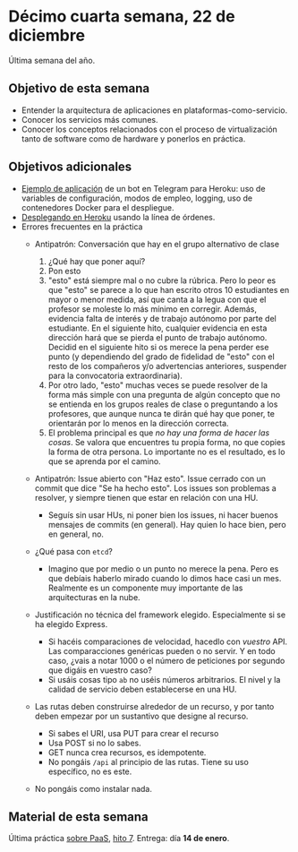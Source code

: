 # Décimo cuarta semana, 22 de diciembre

Última semana del año.

## Objetivo de esta semana

- Entender la arquitectura de aplicaciones en
  plataformas-como-servicio.
- Conocer los servicios más comunes.
- Conocer los conceptos relacionados con el proceso de virtualización
  tanto de software como de hardware y ponerlos en práctica.

## Objetivos adicionales

- [Ejemplo de aplicación](http://jj.github.io/IV/documentos/temas/PaaS#creando-un-bot-de-telegram-para-heroku) de
  un bot en Telegram para Heroku: uso de variables de configuración,
  modos de empleo, logging, uso de contenedores Docker para el
  despliegue.
- [Desplegando en Heroku](http://jj.github.io/IV/documentos/temas/PaaS#desplegando-en-el-paas) usando
  la línea de órdenes.
- Errores frecuentes en la práctica
  - Antipatrón: Conversación que hay en el grupo alternativo de clase
    1. ¿Qué hay que poner aquí?
    2. Pon esto
    3. "esto" está siempre mal o no cubre la rúbrica. Pero lo peor es
       que "esto" se parece a lo que han escrito otros 10 estudiantes
       en mayor o menor medida, así que canta a la legua con que el
       profesor se moleste lo más mínimo en corregir. Además,
       evidencia falta de interés y de trabajo autónomo por parte del
       estudiante. En el siguiente hito, cualquier evidencia en esta
       dirección hará que se pierda el punto de trabajo
       autónomo. Decidid en el siguiente hito si os merece la pena
       perder ese punto (y dependiendo del grado de fidelidad de
       "esto" con el resto de los compañeros y/o advertencias
       anteriores, suspender para la convocatoria extraordinaria).
    4. Por otro lado, "esto" muchas veces se puede resolver de la
       forma más simple con una pregunta de algún concepto que no se
       entienda en los grupos reales de clase o preguntando a los
       profesores, que aunque nunca te dirán qué hay que poner, te
       orientarán por lo menos en la dirección correcta.
    5. El problema principal es que *no hay una forma de hacer las
       cosas*. Se valora que encuentres tu propia forma, no que copies
       la forma de otra persona. Lo importante no es el resultado, es
       lo que se aprenda por el camino.
  - Antipatrón: Issue abierto con "Haz esto". Issue cerrado con un
    commit que dice "Se ha hecho esto". Los issues son problemas a
    resolver, y siempre tienen que estar en relación con una HU.
      - Seguís sin usar HUs, ni poner bien los issues, ni hacer buenos
        mensajes de commits (en general). Hay quien lo hace bien, pero
        en general, no.

  - ¿Qué pasa con `etcd`?
    - Imagino que por medio o un punto no merece la pena. Pero es que
      debíais haberlo mirado cuando lo dimos hace casi un
      mes. Realmente es un componente muy importante de las
      arquitecturas en la nube.
  - Justificación no técnica del framework elegido. Especialmente si
    se ha elegido Express.
    - Si hacéis comparaciones de velocidad, hacedlo con *vuestro*
      API. Las comparacciones genéricas pueden o no servir. Y en todo
      caso, ¿vais a notar 1000 o el número de peticiones por segundo
      que digáis en vuestro caso?
    - Si usáis cosas tipo `ab` no uséis números arbitrarios. El nivel
      y la calidad de servicio deben establecerse en una HU.
  - Las rutas deben construirse alrededor de un recurso, y por tanto
    deben empezar por un sustantivo que designe al recurso.
    - Si sabes el URI, usa PUT para crear el recurso
    - Usa POST si no lo sabes.
    - GET nunca crea recursos, es idempotente.
    - No pongáis `/api` al principio de las rutas. Tiene su uso
      específico, no es este.
  - No pongáis como instalar nada.

## Material de esta semana

Última práctica
  [sobre PaaS](http://jj.github.io/IV/documentos/temas/PaaS),
  [hito 7](http://jj.github.io/IV/documentos/proyecto/7.Paas). Entrega: día **14
  de enero**.
